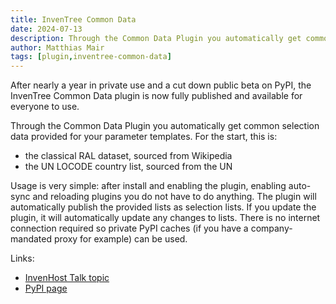 ```yaml
---
title: InvenTree Common Data
date: 2024-07-13
description: Through the Common Data Plugin you automatically get common selection data provided for your parameter templates
author: Matthias Mair
tags: [plugin,inventree-common-data]
---
```


After nearly a year in private use and a cut down public beta on PyPI, the InvenTree Common Data plugin is now fully published and available for everyone to use.

Through the Common Data Plugin you automatically get common selection data provided for your parameter templates. For the start, this is:
- the classical RAL dataset, sourced from Wikipedia
- the UN LOCODE country list, sourced from the UN

Usage is very simple: after install and enabling the plugin, enabling auto-sync and reloading plugins you do not have to do anything. The plugin will automatically publish the provided lists as selection lists. If you update the plugin, it will automatically update any changes to lists. There is no internet connection required so private PyPI caches (if you have a company-mandated proxy for example) can be used.

Links:
- [InvenHost Talk topic](https://talk.invenhost.com/t/plugin-discussion-inventree-common-data/43)
- [PyPI page](https://pypi.org/project/inventree-common-data/)
